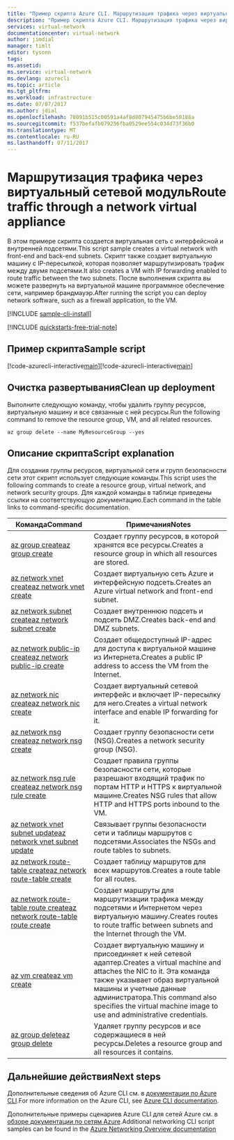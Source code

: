 ```yaml
---
title: "Пример скрипта Azure CLI. Маршрутизация трафика через виртуальный сетевой модуль | Документация Майкрософт"
description: "Пример скрипта Azure CLI. Маршрутизация трафика через виртуальный сетевой модуль брандмауэра."
services: virtual-network
documentationcenter: virtual-network
author: jimdial
manager: timlt
editor: tysonn
tags: 
ms.assetid: 
ms.service: virtual-network
ms.devlang: azurecli
ms.topic: article
ms.tgt_pltfrm: 
ms.workload: infrastructure
ms.date: 07/07/2017
ms.author: jdial
ms.openlocfilehash: 78091b515c00591a4af8d807945475b6be50188a
ms.sourcegitcommit: f537befafb079256fba0529ee554c034d73f36b0
ms.translationtype: MT
ms.contentlocale: ru-RU
ms.lasthandoff: 07/11/2017
---
```

# <a name="route-traffic-through-a-network-virtual-appliance"></a><span data-ttu-id="4530a-103">Маршрутизация трафика через виртуальный сетевой модуль</span><span class="sxs-lookup"><span data-stu-id="4530a-103">Route traffic through a network virtual appliance</span></span>

<span data-ttu-id="4530a-104">В этом примере скрипта создается виртуальная сеть с интерфейсной и внутренней подсетями.</span><span class="sxs-lookup"><span data-stu-id="4530a-104">This script sample creates a virtual network with front-end and back-end subnets.</span></span> <span data-ttu-id="4530a-105">Скрипт также создает виртуальную машину с IP-пересылкой, которая позволяет маршрутизировать трафик между двумя подсетями.</span><span class="sxs-lookup"><span data-stu-id="4530a-105">It also creates a VM with IP forwarding enabled to route traffic between the two subnets.</span></span> <span data-ttu-id="4530a-106">После выполнения скрипта вы можете развернуть на виртуальной машине программное обеспечение сети, например брандмауэр.</span><span class="sxs-lookup"><span data-stu-id="4530a-106">After running the script you can deploy network software, such as a firewall application, to the VM.</span></span>

[!INCLUDE [sample-cli-install](../../../includes/sample-cli-install.md)]

[!INCLUDE [quickstarts-free-trial-note](../../../includes/quickstarts-free-trial-note.md)]


## <a name="sample-script"></a><span data-ttu-id="4530a-107">Пример скрипта</span><span class="sxs-lookup"><span data-stu-id="4530a-107">Sample script</span></span>


<span data-ttu-id="4530a-108">[!code-azurecli-interactive[main](../../../cli_scripts/virtual-network/route-traffic-through-nva/route-traffic-through-nva.sh "Маршрутизация трафика через виртуальный сетевой модуль")]</span><span class="sxs-lookup"><span data-stu-id="4530a-108">[!code-azurecli-interactive[main](../../../cli_scripts/virtual-network/route-traffic-through-nva/route-traffic-through-nva.sh "Route traffic through a network virtual appliance")]</span></span>

## <a name="clean-up-deployment"></a><span data-ttu-id="4530a-109">Очистка развертывания</span><span class="sxs-lookup"><span data-stu-id="4530a-109">Clean up deployment</span></span> 

<span data-ttu-id="4530a-110">Выполните следующую команду, чтобы удалить группу ресурсов, виртуальную машину и все связанные с ней ресурсы.</span><span class="sxs-lookup"><span data-stu-id="4530a-110">Run the following command to remove the resource group, VM, and all related resources.</span></span>

```azurecli
az group delete --name MyResourceGroup --yes
```

## <a name="script-explanation"></a><span data-ttu-id="4530a-111">Описание скрипта</span><span class="sxs-lookup"><span data-stu-id="4530a-111">Script explanation</span></span>

<span data-ttu-id="4530a-112">Для создания группы ресурсов, виртуальной сети и групп безопасности сети этот скрипт использует следующие команды.</span><span class="sxs-lookup"><span data-stu-id="4530a-112">This script uses the following commands to create a resource group, virtual network,  and network security groups.</span></span> <span data-ttu-id="4530a-113">Для каждой команды в таблице приведены ссылки на соответствующую документацию.</span><span class="sxs-lookup"><span data-stu-id="4530a-113">Each command in the table links to command-specific documentation.</span></span>

| <span data-ttu-id="4530a-114">Команда</span><span class="sxs-lookup"><span data-stu-id="4530a-114">Command</span></span> | <span data-ttu-id="4530a-115">Примечания</span><span class="sxs-lookup"><span data-stu-id="4530a-115">Notes</span></span> |
|---|---|
| [<span data-ttu-id="4530a-116">az group create</span><span class="sxs-lookup"><span data-stu-id="4530a-116">az group create</span></span>](/cli/azure/group#create) | <span data-ttu-id="4530a-117">Создает группу ресурсов, в которой хранятся все ресурсы.</span><span class="sxs-lookup"><span data-stu-id="4530a-117">Creates a resource group in which all resources are stored.</span></span> |
| [<span data-ttu-id="4530a-118">az network vnet create</span><span class="sxs-lookup"><span data-stu-id="4530a-118">az network vnet create</span></span>](/cli/azure/network/vnet#create) | <span data-ttu-id="4530a-119">Создает виртуальную сеть Azure и интерфейсную подсеть.</span><span class="sxs-lookup"><span data-stu-id="4530a-119">Creates an Azure virtual network and front-end subnet.</span></span> |
| [<span data-ttu-id="4530a-120">az network subnet create</span><span class="sxs-lookup"><span data-stu-id="4530a-120">az network subnet create</span></span>](/cli/azure/network/vnet/subnet#create) | <span data-ttu-id="4530a-121">Создает внутреннюю подсеть и подсеть DMZ.</span><span class="sxs-lookup"><span data-stu-id="4530a-121">Creates back-end and DMZ subnets.</span></span> |
| [<span data-ttu-id="4530a-122">az network public-ip create</span><span class="sxs-lookup"><span data-stu-id="4530a-122">az network public-ip create</span></span>](/cli/azure/network/public-ip#create) | <span data-ttu-id="4530a-123">Создает общедоступный IP-адрес для доступа к виртуальной машине из Интернета.</span><span class="sxs-lookup"><span data-stu-id="4530a-123">Creates a public IP address to access the VM from the Internet.</span></span> |
| [<span data-ttu-id="4530a-124">az network nic create</span><span class="sxs-lookup"><span data-stu-id="4530a-124">az network nic create</span></span>](/cli/azure/network/nic#create) | <span data-ttu-id="4530a-125">Создает виртуальный сетевой интерфейс и включает IP-пересылку для него.</span><span class="sxs-lookup"><span data-stu-id="4530a-125">Creates a virtual network interface and enable IP forwarding for it.</span></span> |
| [<span data-ttu-id="4530a-126">az network nsg create</span><span class="sxs-lookup"><span data-stu-id="4530a-126">az network nsg create</span></span>](/cli/azure/network/nsg#create) | <span data-ttu-id="4530a-127">Создает группу безопасности сети (NSG).</span><span class="sxs-lookup"><span data-stu-id="4530a-127">Creates a network security group (NSG).</span></span> |
| [<span data-ttu-id="4530a-128">az network nsg rule create</span><span class="sxs-lookup"><span data-stu-id="4530a-128">az network nsg rule create</span></span>](/cli/azure/network/nsg/rule#create) | <span data-ttu-id="4530a-129">Создает правила группы безопасности сети, которые разрешают входящий трафик по портам HTTP и HTTPS к виртуальной машине.</span><span class="sxs-lookup"><span data-stu-id="4530a-129">Creates NSG rules that allow HTTP and HTTPS ports inbound to the VM.</span></span> |
| [<span data-ttu-id="4530a-130">az network vnet subnet update</span><span class="sxs-lookup"><span data-stu-id="4530a-130">az network vnet subnet update</span></span>](/cli/azure/network/vnet/subnet#update)| <span data-ttu-id="4530a-131">Связывает группы безопасности сети и таблицы маршрутов с подсетями.</span><span class="sxs-lookup"><span data-stu-id="4530a-131">Associates the NSGs and route tables to subnets.</span></span> |
| [<span data-ttu-id="4530a-132">az network route-table create</span><span class="sxs-lookup"><span data-stu-id="4530a-132">az network route-table create</span></span>](/cli/azure/network/route-table#create)| <span data-ttu-id="4530a-133">Создает таблицу маршрутов для всех маршрутов.</span><span class="sxs-lookup"><span data-stu-id="4530a-133">Creates a route table for all routes.</span></span> |
| [<span data-ttu-id="4530a-134">az network route-table route create</span><span class="sxs-lookup"><span data-stu-id="4530a-134">az network route-table route create</span></span>](/cli/azure/network/route-table/route#create)| <span data-ttu-id="4530a-135">Создает маршруты для маршрутизации трафика между подсетями и Интернетом через виртуальную машину.</span><span class="sxs-lookup"><span data-stu-id="4530a-135">Creates routes to route traffic between subnets and the Internet through the VM.</span></span> |
| [<span data-ttu-id="4530a-136">az vm create</span><span class="sxs-lookup"><span data-stu-id="4530a-136">az vm create</span></span>](/cli/azure/vm#create) | <span data-ttu-id="4530a-137">Создает виртуальную машину и присоединяет к ней сетевой адаптер.</span><span class="sxs-lookup"><span data-stu-id="4530a-137">Creates a virtual machine and attaches the NIC to it.</span></span> <span data-ttu-id="4530a-138">Эта команда также указывает образ виртуальной машины и учетные данные администратора.</span><span class="sxs-lookup"><span data-stu-id="4530a-138">This command also specifies the virtual machine image to use and administrative credentials.</span></span> |
| [<span data-ttu-id="4530a-139">az group delete</span><span class="sxs-lookup"><span data-stu-id="4530a-139">az group delete</span></span>](/cli/azure/group#delete) | <span data-ttu-id="4530a-140">Удаляет группу ресурсов и все содержащиеся в ней ресурсы.</span><span class="sxs-lookup"><span data-stu-id="4530a-140">Deletes a resource group and all resources it contains.</span></span> |

## <a name="next-steps"></a><span data-ttu-id="4530a-141">Дальнейшие действия</span><span class="sxs-lookup"><span data-stu-id="4530a-141">Next steps</span></span>

<span data-ttu-id="4530a-142">Дополнительные сведения об Azure CLI см. в [документации по Azure CLI](/cli/azure/overview).</span><span class="sxs-lookup"><span data-stu-id="4530a-142">For more information on the Azure CLI, see [Azure CLI documentation](/cli/azure/overview).</span></span>

<span data-ttu-id="4530a-143">Дополнительные примеры сценариев Azure CLI для сетей Azure см. в [обзоре документации по сетям Azure](../cli-samples.md).</span><span class="sxs-lookup"><span data-stu-id="4530a-143">Additional networking CLI script samples can be found in the [Azure Networking Overview documentation](../cli-samples.md)</span></span>